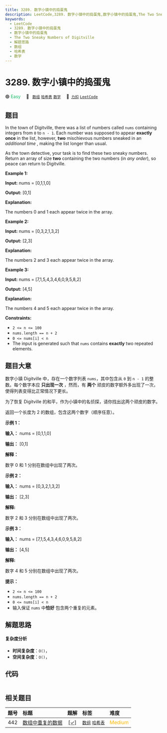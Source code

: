 ```yaml
---
title: 3289. 数字小镇中的捣蛋鬼
description: LeetCode,3289. 数字小镇中的捣蛋鬼,数字小镇中的捣蛋鬼,The Two Sneaky Numbers of Digitville,解题思路,数组,哈希表,数学
keywords:
  - LeetCode
  - 3289. 数字小镇中的捣蛋鬼
  - 数字小镇中的捣蛋鬼
  - The Two Sneaky Numbers of Digitville
  - 解题思路
  - 数组
  - 哈希表
  - 数学
---
```


# 3289. 数字小镇中的捣蛋鬼

🟢 <font color=#15bd66>Easy</font>&emsp; 🔖&ensp; [`数组`](/tag/array.md) [`哈希表`](/tag/hash-table.md) [`数学`](/tag/math.md)&emsp; 🔗&ensp;[`力扣`](https://leetcode.cn/problems/the-two-sneaky-numbers-of-digitville) [`LeetCode`](https://leetcode.com/problems/the-two-sneaky-numbers-of-digitville)

## 题目

In the town of Digitville, there was a list of numbers called `nums`
containing integers from `0` to `n - 1`. Each number was supposed to appear
**exactly once** in the list, however, **two** mischievous numbers sneaked in
an _additional time_ , making the list longer than usual.

As the town detective, your task is to find these two sneaky numbers. Return
an array of size **two** containing the two numbers (in _any order_), so peace
can return to Digitville.



**Example 1:**

**Input:** nums = [0,1,1,0]

**Output:** [0,1]

**Explanation:**

The numbers 0 and 1 each appear twice in the array.

**Example 2:**

**Input:** nums = [0,3,2,1,3,2]

**Output:** [2,3]

**Explanation:**

The numbers 2 and 3 each appear twice in the array.

**Example 3:**

**Input:** nums = [7,1,5,4,3,4,6,0,9,5,8,2]

**Output:** [4,5]

**Explanation:**

The numbers 4 and 5 each appear twice in the array.



**Constraints:**

  * `2 <= n <= 100`
  * `nums.length == n + 2`
  * `0 <= nums[i] < n`
  * The input is generated such that `nums` contains **exactly** two repeated elements.


## 题目大意

数字小镇 Digitville 中，存在一个数字列表 `nums`，其中包含从 `0` 到 `n - 1` 的整数。每个数字本应 **只出现一次**
，然而，有 **两个** 顽皮的数字额外多出现了一次，使得列表变得比正常情况下更长。

为了恢复 Digitville 的和平，作为小镇中的名侦探，请你找出这两个顽皮的数字。

返回一个长度为 2 的数组，包含这两个数字（顺序任意）。



**示例 1：**

**输入：** nums = [0,1,1,0]

**输出：** [0,1]

**解释：**

数字 0 和 1 分别在数组中出现了两次。

**示例 2：**

**输入：** nums = [0,3,2,1,3,2]

**输出：** [2,3]

**解释:**

数字 2 和 3 分别在数组中出现了两次。

**示例 3：**

**输入：** nums = [7,1,5,4,3,4,6,0,9,5,8,2]

**输出：** [4,5]

**解释:**

数字 4 和 5 分别在数组中出现了两次。



**提示：**

  * `2 <= n <= 100`
  * `nums.length == n + 2`
  * `0 <= nums[i] < n`
  * 输入保证 `nums` 中**恰好** 包含两个重复的元素。


## 解题思路

#### 复杂度分析

- **时间复杂度**：`O()`，
- **空间复杂度**：`O()`，

## 代码

```javascript

```

## 相关题目

<!-- prettier-ignore -->
| 题号 | 标题 | 题解 | 标签 | 难度 |
| :------: | :------ | :------: | :------ | :------ |
| 442 | [数组中重复的数据](https://leetcode.com/problems/find-all-duplicates-in-an-array) | [[✓]](/problem/0442.md) |  [`数组`](/tag/array.md) [`哈希表`](/tag/hash-table.md) | <font color=#ffb800>Medium</font> |